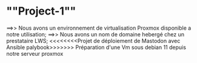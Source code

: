 # ""Project-1""
==>> Nous avons un environnement de virtualisation Proxmox disponible a notre utilisation;
==>> Nous avons un nom de domaine hebergé chez un prestataire LWS;
<<<<<<<<Projet de déploiement de Mastodon avec Ansible palybook>>>>>>>
Préparation d'une Vm sous debian 11 depuis notre serveur proxmox
